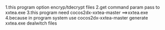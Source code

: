 1.this program option encryp/tdecrypt files
2.get command param pass to xxtea.exe
3.this program need cocos2dx-xxtea-master ==>xxtea.exe
4.because in program system  use cocos2dx-xxtea-master generate xxtea.exe dealwitch files
